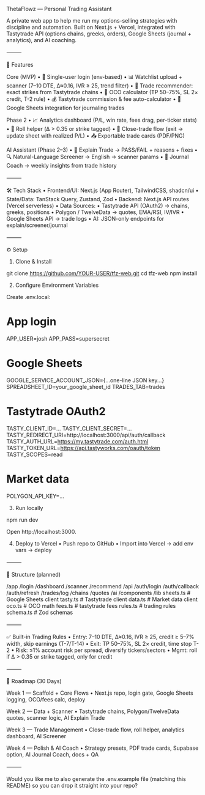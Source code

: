 ThetaFlowz — Personal Trading Assistant

A private web app to help me run my options-selling strategies with discipline and automation.
Built on Next.js + Vercel, integrated with Tastytrade API (options chains, greeks, orders), Google Sheets (journal + analytics), and AI coaching.

⸻

🚀 Features

Core (MVP)
	•	🔑 Single-user login (env-based)
	•	📊 Watchlist upload + scanner (7–10 DTE, Δ≈0.16, IVR ≥ 25, trend filter)
	•	🎯 Trade recommender: exact strikes from Tastytrade chains
	•	📐 OCO calculator (TP 50–75%, SL 2× credit, T-2 rule)
	•	💰 Tastytrade commission & fee auto-calculator
	•	📑 Google Sheets integration for journaling trades

Phase 2
	•	📈 Analytics dashboard (P/L, win rate, fees drag, per-ticker stats)
	•	🔄 Roll helper (Δ > 0.35 or strike tagged)
	•	📝 Close-trade flow (exit → update sheet with realized P/L)
	•	📤 Exportable trade cards (PDF/PNG)

AI Assistant (Phase 2–3)
	•	🤖 Explain Trade → PASS/FAIL + reasons + fixes
	•	🔍 Natural-Language Screener → English → scanner params
	•	📔 Journal Coach → weekly insights from trade history

⸻

🛠 Tech Stack
	•	Frontend/UI: Next.js (App Router), TailwindCSS, shadcn/ui
	•	State/Data: TanStack Query, Zustand, Zod
	•	Backend: Next.js API routes (Vercel serverless)
	•	Data Sources:
	•	Tastytrade API (OAuth2) → chains, greeks, positions
	•	Polygon / TwelveData → quotes, EMA/RSI, IV/IVR
	•	Google Sheets API → trade logs
	•	AI: JSON-only endpoints for explain/screener/journal

⸻

⚙️ Setup

1. Clone & Install

git clone https://github.com/YOUR-USER/tfz-web.git
cd tfz-web
npm install

2. Configure Environment Variables

Create .env.local:

# App login
APP_USER=josh
APP_PASS=supersecret

# Google Sheets
GOOGLE_SERVICE_ACCOUNT_JSON={...one-line JSON key...}
SPREADSHEET_ID=your_google_sheet_id
TRADES_TAB=trades

# Tastytrade OAuth2
TASTY_CLIENT_ID=...
TASTY_CLIENT_SECRET=...
TASTY_REDIRECT_URI=http://localhost:3000/api/auth/callback
TASTY_AUTH_URL=https://my.tastytrade.com/auth.html
TASTY_TOKEN_URL=https://api.tastyworks.com/oauth/token
TASTY_SCOPES=read

# Market data
POLYGON_API_KEY=...

3. Run locally

npm run dev

Open http://localhost:3000.

4. Deploy to Vercel
	•	Push repo to GitHub
	•	Import into Vercel → add env vars → deploy

⸻

📂 Structure (planned)

/app
  /login
  /dashboard
  /scanner
  /recommend
  /api
    /auth/login
    /auth/callback
    /auth/refresh
    /trades/log
    /chains
    /quotes
    /ai
/components
/lib
  sheets.ts    # Google Sheets client
  tasty.ts     # Tastytrade client
  data.ts      # Market data client
  oco.ts       # OCO math
  fees.ts      # tastytrade fees
  rules.ts     # trading rules
  schema.ts    # Zod schemas


⸻

✅ Built-in Trading Rules
	•	Entry: 7–10 DTE, Δ≈0.16, IVR ≥ 25, credit ≥ 5–7% width, skip earnings (T-7/T-14)
	•	Exit: TP 50–75%, SL 2× credit, time stop T-2
	•	Risk: ≤1% account risk per spread, diversify tickers/sectors
	•	Mgmt: roll if Δ > 0.35 or strike tagged, only for credit

⸻

📅 Roadmap (30 Days)

Week 1 — Scaffold + Core Flows
	•	Next.js repo, login gate, Google Sheets logging, OCO/fees calc, deploy

Week 2 — Data + Scanner
	•	Tastytrade chains, Polygon/TwelveData quotes, scanner logic, AI Explain Trade

Week 3 — Trade Management
	•	Close-trade flow, roll helper, analytics dashboard, AI Screener

Week 4 — Polish & AI Coach
	•	Strategy presets, PDF trade cards, Supabase option, AI Journal Coach, docs + QA

⸻

Would you like me to also generate the .env.example file (matching this README) so you can drop it straight into your repo?
